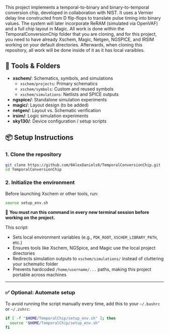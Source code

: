 

This project implements a temporal-to-binary and binary-to-temporal conversion chip, developed in collaboration with NIST. It uses a Vernier delay line constructed from D flip-flops to translate pulse timing into binary values. The system will later incorporate ReRAM (simulated via OpenVAF) and a full chip layout in Magic. All work is done within the TemporalConversionChip folder that you are cloning, and for this project, you need to have already Xschem, Magic, Netgen, NGSPICE, and IRSIM working on your default directories. Afterwards, when cloning this repository, all work will be done inside of it as it has local varaibles.

## 🔧 Tools & Folders

- **xschem/**: Schematics, symbols, and simulations
  - `xschem/projects`: Primary schematics
  - `xschem/symbols`: Custom and reused symbols
  - `xschem/simulations`: Netlists and SPICE outputs
- **ngspice/**: Standalone simulation experiments
- **magic/**: Layout design (to be added)
- **netgen/**: Layout vs. Schematic verification
- **irsim/**: Logic simulation experiments
- **sky130/**: Device configuration / setup scripts

## 📦 Setup Instructions

### 1. Clone the repository

```bash
git clone https://github.com/0AlexDaniels0/TemporalConversionChip.git
cd TemporalConversionChip
```

### 2. Initialize the environment

Before launching Xschem or other tools, run:

```bash
source setup_env.sh
```

🔁 **You must run this command in every new terminal session before working on the project.**

This script:

- Sets local environment variables (e.g., `PDK_ROOT`, `XSCHEM_LIBRARY_PATH`, etc.)
- Ensures tools like Xschem, NGSpice, and Magic use the local project directories
- Redirects simulation outputs to `xschem/simulations/` instead of cluttering your schematic folder
- Prevents hardcoded `/home/username/...` paths, making this project portable across machines

---

### ✅ Optional: Automate setup

To avoid running the script manually every time, add this to your `~/.bashrc` or `~/.zshrc`:

```bash
if [ -f "$HOME/TemporalChip/setup_env.sh" ]; then
  source "$HOME/TemporalChip/setup_env.sh"
fi
```
